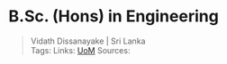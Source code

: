 # B.Sc. (Hons) in Engineering

> Vidath Dissanayake | Sri Lanka  
> Tags: 
> Links: [UoM](../UoM.md)
> Sources: 
